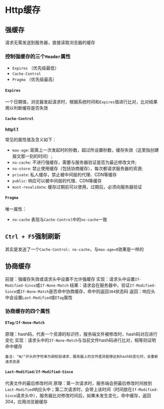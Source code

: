 # Http缓存

## 强缓存
请求无需发送到服务器，直接读取浏览器的缓存

### 控制强缓存的三个`Header`属性
- `Expires` （优先级最低）
- `Cache-Control` 
- `Pragma` （优先级最高）

#### `Expires`
一个日期值，浏览器发起请求时，根据系统时间和`Expires`值进行比对，比对结果用以判断缓存是否失效

#### `Cache-Control`
**http1.1**

常见的属性值及含义如下：
- `max-age`: 距离上一次发起时的秒数，超过所设置秒数，缓存失效（这里指创建报文那一刻的时间）;
- `no-cache`: 不进行强缓存，需要与服务器验证是否为最近修改文件;
- `no-store`: 禁止使用缓存（包括协商缓存），每次都请求服务器的资源;
- `private`: 私人缓存，禁止被中间层的代理、CDN等缓存
- `public`: 响应可以被中间层的代理、CDN等缓存
- `must-revalidate`: 缓存过期前可以使用，过期后，必须向服务器验证

#### `Pragma`

唯一属性：
- `no-cache`
  表现与`Cache-Control`中的`no-cache`一致

## `Ctrl + F5`强制刷新
其实是发送了一个`Cache-Control: no-cache`，与`max-age=0`效果是一样的

## 协商缓存
前提：强缓存失效或请求头中设置不允许强缓存
实现：请求头中设置`If-Modified-Since`或`If-None-Match`
结果：请求会在服务器中，验证`If-Modified-Since`或`If-None-Match`是否命中协商缓存，命中则返回`304`状态码
返回：响应头中会设置`Last-Modified`或`ETag`属性

### 协商缓存的四个属性

#### `ETag/If-None-Match`
原理：hash码，代表一个资源的标识符，服务端文件被修改时，hash码对应进行变化
实现：请求头中的`If-None-Match`与当前文件hash码进行比对，相等则证明命中缓存

`备注: "W/"开头的字符串为弱校验请求，服务器上的文件差异能够达到hash码变化时，会重新请求资源`

#### `Last-Modified/If-Modified-Since`
代表文件的最后修改时间
原理：第一次请求时，服务端会把最后修改时间放到`Last-Modified`响应头中；第二次请求时，会带上该时间（时间放在`If-Modified-Since`请求头中），服务器比对修改时间后，如果未发生变化，命中缓存，返回304，应用浏览器缓存
